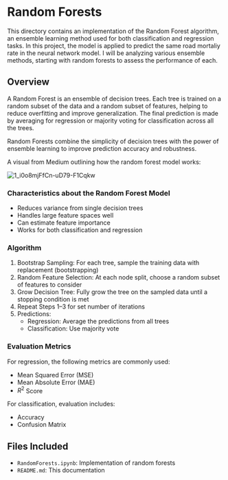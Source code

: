 # Random Forests

This directory contains an implementation of the Random Forest algorithm, an ensemble learning method used for both classification and regression tasks. In this project, the model is applied to predict the same road mortaliy rate in the neural network model. I will be analyzing various ensemble methods, starting with random forests to assess the performance of each.

## Overview

A Random Forest is an ensemble of decision trees. Each tree is trained on a random subset of the data and a random subset of features, helping to reduce overfitting and improve generalization. The final prediction is made by averaging for regression or majority voting for classification across all the trees.

Random Forests combine the simplicity of decision trees with the power of ensemble learning to improve prediction accuracy and robustness.

A visual from Medium outlining how the random forest model works:

![1_i0o8mjFfCn-uD79-F1Cqkw](https://github.com/user-attachments/assets/34838461-ee45-40e5-8495-2d455d4cb442)

### Characteristics about the Random Forest Model

- Reduces variance from single decision trees
- Handles large feature spaces well
- Can estimate feature importance
- Works for both classification and regression

### Algorithm

1. Bootstrap Sampling: For each tree, sample the training data with replacement (bootstrapping)
2. Random Feature Selection: At each node split, choose a random subset of features to consider
3. Grow Decision Tree: Fully grow the tree on the sampled data until a stopping condition is met
4. Repeat Steps 1–3 for set number of iterations
5. Predictions:
   - Regression: Average the predictions from all trees
   - Classification: Use majority vote

### Evaluation Metrics

For regression, the following metrics are commonly used:
- Mean Squared Error (MSE)
- Mean Absolute Error (MAE)
- ${R}^{2}$ Score

For classification, evaluation includes:
- Accuracy
- Confusion Matrix

## Files Included

- `RandomForests.ipynb`: Implementation of random forests
- `README.md`: This documentation
